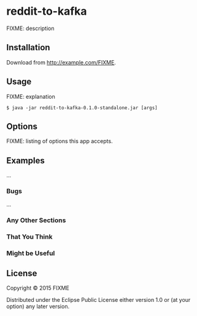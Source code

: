 # reddit-to-kafka

FIXME: description

## Installation

Download from http://example.com/FIXME.

## Usage

FIXME: explanation

    $ java -jar reddit-to-kafka-0.1.0-standalone.jar [args]

## Options

FIXME: listing of options this app accepts.

## Examples

...

### Bugs

...

### Any Other Sections
### That You Think
### Might be Useful

## License

Copyright © 2015 FIXME

Distributed under the Eclipse Public License either version 1.0 or (at
your option) any later version.
